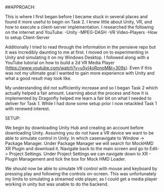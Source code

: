 ##APPROACH:

This is where I first began before I became stuck in several places and found it more useful to begin on Task 2. I knew little about Unity, VR, and 
how to execute a client-server implementation. I researched the following on the internet and YouTube:
-Unity
-MPEG-DASH
-VR Video-Players
-How to setup Client-Server

Additionally I tried to read through the information in the pensieve repo but it was incredibly daunting to me at first. I moved on to experimenting 
in Unity and simulating it on my Windows Desktop. I followed along with a YouTube tutorial on how to build a 2d VR Media Player 
(https://www.youtube.com/watch?v=u5vI4oRonoM&t=309s).
Even if this was not my ultimate goal I wanted to gain more experience with Unity and what a good result may look like.

My understanding did not sufficiently increase and so I began Task 2 which actually helped a fair amount.
Learning about the process and how it is implemented by Dragonfly helped me learn a fair bit on what I needed to deliver for Task 1.
While I had done some setup prior I now retackled Task 1 with renewed interest.

SETUP:

We begin by downloading Unity Hub and creating an account before downloading Unity.
Assuming you do not have a VR device we want to be able to simulate control in Unity.
In which casenavigate to Window -> Package Manager.
Under Package Manager we will search for MockHMD XR Plugin and download it.
Navigate back to the main screen and go to Edit-> Project Settings.
Under Project Settings we can navigate down to XR - Plugin Management and tick the box for Mock HMD Loader.

We should now be able to simulate VR control with mouse and keyboard by pressing play and following the controls on-screen.
This was unfortunately my limits to simulating a streamed vide player, as I could get a media player working in unity but was unable to do the backend.
